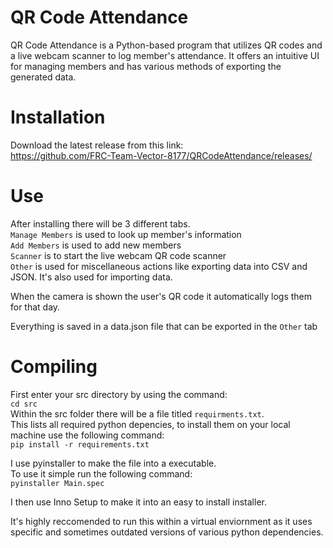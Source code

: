 # QR Code Attendance
QR Code Attendance is a Python-based program that utilizes QR codes and a live webcam scanner to log member's attendance. It offers an intuitive UI for managing members and has various methods of exporting the generated data.

# Installation
Download the latest release from this link: <br />
https://github.com/FRC-Team-Vector-8177/QRCodeAttendance/releases/

# Use
After installing there will be 3 different tabs.<br />
`Manage Members` is used to look up member's information<br />
`Add Members` is used to add new members<br />
`Scanner` is to start the live webcam QR code scanner<br />
`Other` is used for miscellaneous actions like exporting data into CSV and JSON. It's also used for importing data.<br />

When the camera is shown the user's QR code it automatically logs them for that day.

Everything is saved in a data.json file that can be exported in the `Other` tab

# Compiling
First enter your src directory by using the command:<br />
`cd src`<br />
Within the src folder there will be a file titled `requirments.txt`.<br />
This lists all required python depencies, to install them on your local machine use the following command:<br />
`pip install -r requirements.txt`<br />

I use pyinstaller to make the file into a executable.<br />
To use it simple run the following command:<br />
`pyinstaller Main.spec`<br />

I then use Inno Setup to make it into an easy to install installer.<br />

It's highly reccomended to run this within a virtual enviornment as it uses specific and sometimes outdated versions of various python dependencies.<br />
